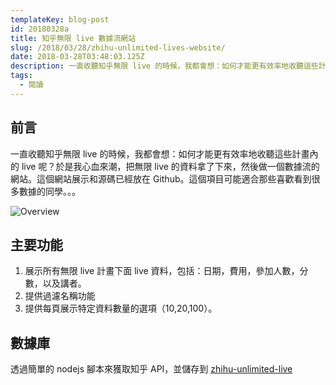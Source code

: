 ```yaml
---
templateKey: blog-post
id: 20180328a
title: 知乎無限 live 數據流網站
slug: /2018/03/28/zhihu-unlimited-lives-website/
date: 2018-03-28T03:48:03.125Z
description: 一直收聽知乎無限 live 的時候，我都會想：如何才能更有效率地收聽這些計畫內的 live 呢？於是我心血來潮，把無限 live 的資料拿了下來，然後做一個數據流的網站。這個網站展示和源碼已經放在 Github。這個項目可能適合那些喜歡看到很多數據的同學。。。
tags:
  - 閱讀
---
```


## 前言

一直收聽知乎無限 live 的時候，我都會想：如何才能更有效率地收聽這些計畫內的 live 呢？於是我心血來潮，把無限 live 的資料拿了下來，然後做一個數據流的網站。這個網站展示和源碼已經放在 Github。這個項目可能適合那些喜歡看到很多數據的同學。。。

![Overview][2]

## 主要功能

1. 展示所有無限 live 計畫下面 live 資料，包括：日期，費用，參加人數，分數，以及講者。
1. 提供過濾名稱功能
1. 提供每頁展示特定資料數量的選項（10,20,100）。

## 數據庫

透過簡單的 nodejs 腳本來獲取知乎 API，並儲存到 [zhihu-unlimited-live][3]

[1]: https://github.com/calpa/zhihu-unlimited-web
[2]: https://i.imgur.com/TaTf7dq.jpg
[3]: https://github.com/calpa/zhihu-unlimited-live
